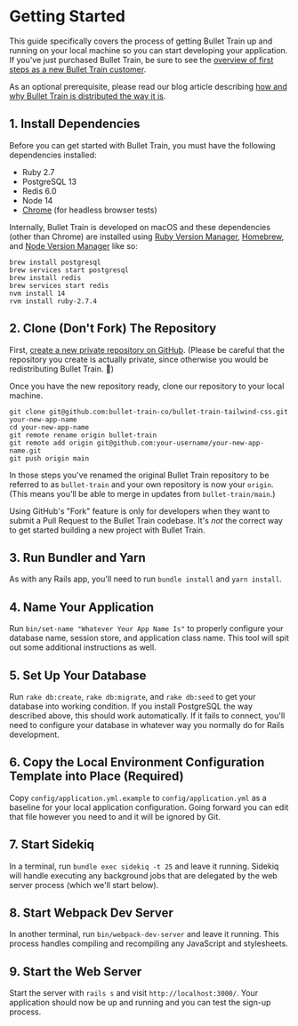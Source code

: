 # Getting Started

This guide specifically covers the process of getting Bullet Train up and running on your local machine so you can start developing your application. If you've just purchased Bullet Train, be sure to see the [overview of first steps as a new Bullet Train customer](https://blog.bullettrain.co/so-youve-bought-bullet-train-whats-next/).

As an optional prerequisite, please read our blog article describing [how and why Bullet Train is distributed the way it is](https://blog.bullettrain.co/how-is-bullet-train-distributed/).

## 1. Install Dependencies
Before you can get started with Bullet Train, you must have the following dependencies installed:

 - Ruby 2.7
 - PostgreSQL 13
 - Redis 6.0
 - Node 14
 - [Chrome](https://www.google.com/search?q=chrome) (for headless browser tests)

Internally, Bullet Train is developed on macOS and these dependencies (other than Chrome) are installed using [Ruby Version Manager](https://rvm.io/), [Homebrew](https://brew.sh), and [Node Version Manager](https://github.com/nvm-sh/nvm) like so:

```
brew install postgresql
brew services start postgresql
brew install redis
brew services start redis
nvm install 14
rvm install ruby-2.7.4
```

## 2. Clone (Don't Fork) The Repository
First, [create a new private repository on GitHub](https://github.com/new). (Please be careful that the repository you create is actually private, since otherwise you would be redistributing Bullet Train. 😬)

Once you have the new repository ready, clone our repository to your local machine.

```
git clone git@github.com:bullet-train-co/bullet-train-tailwind-css.git your-new-app-name
cd your-new-app-name
git remote rename origin bullet-train
git remote add origin git@github.com:your-username/your-new-app-name.git
git push origin main
```

In those steps you've renamed the original Bullet Train repository to be referred to as `bullet-train` and your own repository is now your `origin`. (This means you'll be able to merge in updates from `bullet-train/main`.)

Using GitHub's "Fork" feature is only for developers when they want to submit a Pull Request to the Bullet Train codebase. It's _not_ the correct way to get started building a new project with Bullet Train.

## 3. Run Bundler and Yarn
As with any Rails app, you'll need to run `bundle install` and `yarn install`.

## 4. Name Your Application
Run `bin/set-name "Whatever Your App Name Is"` to properly configure your database name, session store, and application class name. This tool will spit out some additional instructions as well.

## 5. Set Up Your Database
Run `rake db:create`, `rake db:migrate`, and `rake db:seed` to get your database into working condition. If you install PostgreSQL the way described above, this should work automatically. If it fails to connect, you'll need to configure your database in whatever way you normally do for Rails development.

## 6. Copy the Local Environment Configuration Template into Place (Required)
Copy `config/application.yml.example` to `config/application.yml` as a baseline for your local application configuration. Going forward you can edit that file however you need to and it will be ignored by Git.

## 7. Start Sidekiq
In a terminal, run `bundle exec sidekiq -t 25` and leave it running. Sidekiq will handle executing any background jobs that are delegated by the web server process (which we'll start below).

## 8. Start Webpack Dev Server
In another terminal, run `bin/webpack-dev-server` and leave it running. This process handles compiling and recompiling any JavaScript and stylesheets.

## 9. Start the Web Server
Start the server with `rails s` and visit `http://localhost:3000/`. Your application should now be up and running and you can test the sign-up process.
